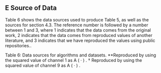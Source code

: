 ## E Source of Data

Table 6 shows the data sources used to produce Table 5, as well as the sources for section 4.3. The reference number is followed by a number between 1 and 3, where 1 indicates that the data comes from the original work, 2 indicates that the data comes from reproduced values of another literature, and 3 indicates that we have reproduced the values using public repositories..

Table 6: Data sources for algorithms and datasets. **Reproduced by using the squared value of channel 1 as A ( · ) . † Reproduced by using the squared value of channel 9 as A ( · ) .